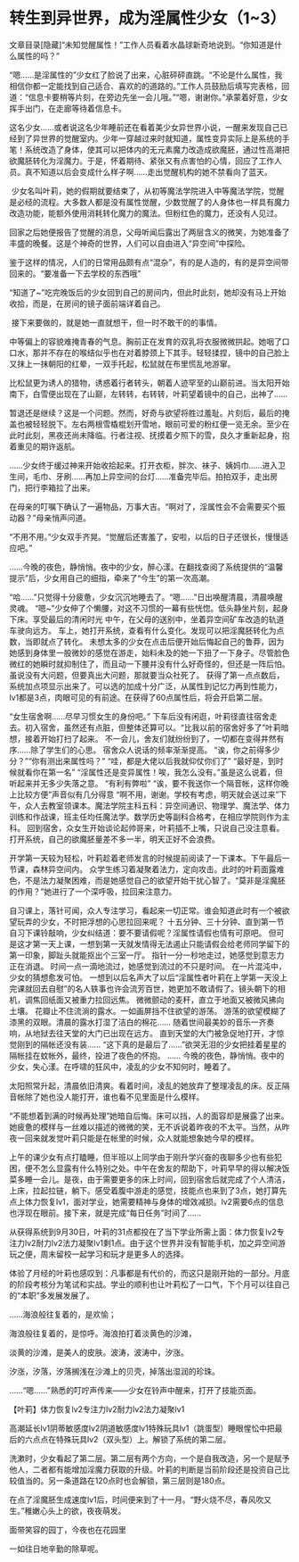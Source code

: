 # 转生到异世界，成为淫属性少女（1~3）

文章目录[隐藏]“未知觉醒属性！”工作人员看着水晶球新奇地说到。“你知道是什么属性的吗？”

“嗯……是淫属性的”少女红了脸说了出来，心脏砰砰直跳。“不论是什么属性，我相信你都一定能找到自己适合、喜欢的的道路的。”工作人员鼓励后填写完表格，回道：“信息卡要稍等片刻，在旁边先坐一会儿哦。”“嗯，谢谢你。”承蒙着好意，少女挥手出门，在走廊等待着信息卡。

这名少女……或者说这名少年睡前还在看着美少女异世界小说，一醒来发现自己已经到了异世界的觉醒室内。少年一穿越过来时就知道，属性变异实际上是系统的手笔！系统改造了身体，使其可以把体内的无元素魔力改造成欲魔胚，通过性高潮把欲魔胚转化为淫魔力。于是，怀着期待、紧张又有点害怕的心情，回应了工作人员。真不知道以后会变成什么样子啊……走出觉醒机构的她不禁看向了蓝天。

 少女名叫叶莉，她的假期就要结束了，从初等魔法学院进入中等魔法学院，觉醒是必经的流程。大多数人都是没有属性觉醒，少数觉醒了的人身体也一样具有魔力改造功能，能额外使用消耗转化魔力的魔法。但粉红色的魔力，还没有人见过。

回家之后她便报告了觉醒的消息，父母听闻后露出了两层含义的微笑，为她准备了丰盛的晚餐。这是个神奇的世界，人们可以自由进入“异空间”中探险。

鉴于这样的情况，人们的日常用品颇有点“混杂”，有的是人造的，有的是异空间带回来的。“要准备一下去学校的东西哦”

“知道了~”吃完晚饭后的少女回到自己的房间内，但此时此刻，她却没有马上开始收拾，而是，在房间的镜子面前端详着自己。

 接下来要做的，就是她一直就想干，但一时不敢干的的事情。

中等偏上的容貌难掩青春的气息。胸前正在发育的双乳将衣服微微拱起。她咽了口口水，那并不存在的喉结似乎也在对着脖颈上下其手。轻轻揉捏，镜中的自己脸上又抹上一抹朝阳的红晕，一双手托起，松鼠就在布里慌乱地游窜。

比松鼠更为诱人的猎物，诱惑着行者转头，朝着人迹罕至的山巅前进。当太阳开始南下，白雪便出现在了山巅，左转转，右转转，叶莉望着镜中的自己，出神了……

暂退还是继续？这是一个问题。然而，好奇与欲望将胜过羞耻。片刻后，最后的掩盖也被轻轻脱下。左右两根雪橇棍划开雪地，眼前可爱的粉红便一览无余。至少在此时此刻，黑夜还尚未降临。行者注视、抚摸着夕照下的雪，良久才重新起身，抱着重见的期许返航。

……少女终于缓过神来开始收拾起来。打开衣柜，胖次、袜子、姨妈巾……进入卫生间，毛巾、牙刷……再加上异空间的台灯……准备完毕后。拍拍双手，走出房门，把行李箱拉了出来。

在母亲的叮嘱下确认了一遍物品，万事大吉。“啊对了，淫属性会不会需要买个振动器？”母亲悄声问道。

“不用不用。”少女双手齐晃。“觉醒后还害羞了，安啦，以后的日子还很长，慢慢适应吧。”

……今晚的夜色，静悄悄。夜中的少女，醉心漾。在翻找查阅了系统提供的“温馨提示”后，少女用自己的细指，牵来了“今生”的第一次高潮。

“哈……”只觉得十分疲惫，少女沉沉地睡去了。“嗯……”日出唤醒清晨，清晨唤醒灵魂。
“嗯~”少女伸了个懒腰，对这不习惯的一幕有些恍惚。低头静坐片刻，起身下床。享受最后的清闲时光
中午，在父母的送别中，坐着异空间矿车改造的轨道车驶向远方。
车上，她打开系统，查看有什么变化。发现可以把淫魔胚转化为点数，当即就点了转化。
未想太多的少女在点击后便开始后悔起自己的鲁莽，因为她感到身体里一股微妙的感觉在游走，始料未及的她一下扭了一下身子。尽管脸色微红的她瞬时就抑制住了，而且动一下腰并没有什么好奇怪的，但还是一阵后怕。虽说没有大问题，但要真出大问题，那就要当众社死了。
获得了第一点点数后，系统加点项显示出来了。可以选的加成十分广泛，从属性到记忆力再到性能力，lv1都是3点，肉眼可见的有前途。在获得了60点属性后，将会开启第二层。

“女生宿舍啊……尽早习惯女生的身份吧。”
下车后没有闲逛，叶莉径直往宿舍走去。初入宿舍，虽然还有点脏，但整体还算可以。“比我以前的宿舍好多了”叶莉暗想，接着开始打扫了起来。
不一会儿，舍友们就纷纷到了，一切都在变得井然有序……除了学生们的心思。
宿舍众人说话的频率渐渐提高。
“诶，你之前得多少分？”“你有测出来属性吗？”
“哇，都是大佬以后我就仰仗你们了”
“最好是，到时候就看你在第一名”
“淫属性还是变异属性！唉，我怎么没有。”虽是这么说着，但听起来并无多少失落之意。
“有利有弊啦”
“诶，要不我送你一个隔音帐，这样你晚上比较方便”声音似有几分得意
“啊不用，谢谢。学校有考虑，明天就会送过来”下午，众人去教室领课本。魔法学院主科五科：异空间通识、物理学、魔法学、体力训练和作战课，班主任均任魔法学。数学历史等副科合格考，在相应学院则作为主科。
回到宿舍，众女生开始谈论起帅哥来，叶莉插不上嘴，只说自己没注意看。
打开系统，自己的欲魔胚量差不多一半，明天正好不会浪费。

开学第一天较为轻松，叶莉趁着老师发言的时候提前阅读了一下课本。下午最后一节课，森林异空间内。
众学生练习着凝聚着法力，定向攻击。此时的叶莉面露难色，不是法力凝聚困难，而是她感觉自己的欲望开始干扰心智了。“莫非是淫魔胚的作用？”她进行了一个深呼吸，拉回来注意力。

自习课上，落针可闻，众人专注学习，看起来一切正常。谁会知道此时有一个被欲望玩弄的少女，不时把浮想的心思拉回来呢？
十五分钟、三十分钟、直到第一节自习下课铃敲响，少女纠结道：要不要请假呢？淫属性请假也情有可原吧。
但可是这才第一天上课，一想到第一天就发情得无法遏止只能请假会给老师同学留下的第一印象，脚趾头就能抠出个三室一厅。
指针一分一秒地走过，她感觉到意志力正在消退。
时间一点一滴地流过，她感觉到流过的不只是时间。
在一片混沌中，少女的猜想愈发可怕。
一想到以后名声大了以后“淫属性者叶莉在上学第一天没上完课就回去自慰”的名人轶事也许会流芳百世，她更加不敢请假了。镜头朝下的相机，调焦回纸面又被重力拉回远焦。
微微颤动的麦秆，直立于地面又被微风拂向土壤。
花瓣止不住流淌的露水。一如画屏挡不住欲望的游荡。
游荡的欲望模糊了漆黑的双眼。清晨的露水打湿了洁白的棉花……
随着世间最美妙的音乐一齐奏响，从地狱去往天堂的大门已出现在远方。
直到天堂的大门被急促地打开，才惊觉刚到的隔帐还没有装……
“这下真的是最后了……”欲哭无泪的少女把挂着星星的隔帐挂在蚊帐外，最终，投进了夜色的怀抱。
……
今晚的夜色，静悄悄。夜中的少女，失心漾。在呼啸的狂风中，凌乱的少女不知何时，睡着了。

太阳照常升起，清晨依旧清爽。看着时间，凌乱的她放弃了整理凌乱的床。反正隔音帐除了她也没人能打开，谁也看不见里面是什么模样。

“不能想着到满的时候再处理”她暗自后悔。床可以挡，人的面容却是展露了出来。她疲惫的模样与一丝难以描述的微微的笑，无不诉说着昨夜的不太平。当然，从昨夜一回来就发觉叶莉只能是在帐里的时候，众人就能想象她今早的模样。

上午的课少女有点打瞌睡，但半班以上同学由于刚升学兴奋的夜聊多少也有些犯困，便不怎么显露有什么特别之处。中午在舍友的帮助下，叶莉早早的得以解决饭菜多睡一会儿。是夜，由于需要更多的床上时间，回到宿舍后就完成了个人清洁，上床，拉起拉链，躺下。感受着腹中游走的感觉，技能点也来到了3点，她打算先点上体力恢复lv1，面对学业，她需要精神与身体的增效减损。lv2需要6点的信息也浮现在眼前。接下来，就是完成“每日任务”时间了……

从获得系统到9月30日，叶莉的31点都投在了当下学业所需上面：体力恢复lv2专注力lv2耐力lv2法力凝聚lv1剩1点。由于这个世界并没有智能手机，加之异空间游玩之便，周末留校一起学习和玩才是更多人的选择。

体验了月经的叶莉也感叹到：凡事都是有代价的，而这只是刚开始的一部分。月底的阶段考核分为笔试和实战。学业的顺利也让叶莉松了一口气，下个月可以往自己的“本职”多发展发展了。

……海浪般往复着的，是欢愉；

海浪般往复着的，是惊呼。海浪拍打着淡黄色的沙滩，

淡黄的沙滩，是美人的皮肤。波涛，波涛中，汐涨。

汐涨，汐落，汐落搁浅在沙滩上的贝壳，掉落出湿润的珍珠。

……“嗯……”熟悉的叮咛声传来——少女在铃声中醒来，打开了技能页面。

【叶莉】体力恢复lv2专注力lv2耐力lv2法力凝聚lv1

高潮延长lv1阴蒂敏感度lv2阴道敏感度lv1特殊玩具lv1（跳蛋型）睡眼惺忪中把最后的六点点在特殊玩具lv2（双头型）上。解锁了系统的第二层。

洗漱时，少女看起了第二层。第二层有两个方向，一个是自我改造，另一个是赋予他人，二者都有能增加淫魔力获取的升级。叶莉的判断是当前阶段还是投资自己比较值当的。另一条道路在120点时也会解锁，第三层则是180点。 

在点了淫魔胚生成速度lv1后，时间便来到了十一月。“野火烧不尽，春风吹又生。”稚嫩心头上的欲，夜夜萌发。

面带笑容的园丁，今夜也在花园里

一如往日地辛勤的除草呢。 

  

 